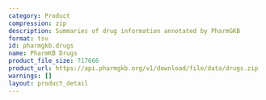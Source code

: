 ```yaml
---
category: Product
compression: zip
description: Summaries of drug information annotated by PharmGKB
format: tsv
id: pharmgkb.drugs
name: PharmKB Drugs
product_file_size: 717666
product_url: https://api.pharmgkb.org/v1/download/file/data/drugs.zip
warnings: []
layout: product_detail
---
```


